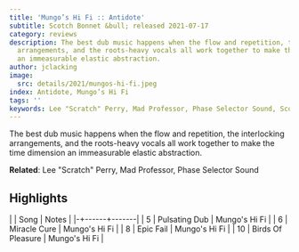 ```yaml
---
title: 'Mungo’s Hi Fi :: Antidote'
subtitle: Scotch Bonnet &bull; released 2021-07-17
category: reviews
description: The best dub music happens when the flow and repetition, the interlocking
  arrangements, and the roots-heavy vocals all work together to make the time dimension
  an immeasurable elastic abstraction.
author: jclacking
image:
  src: details/2021/mungos-hi-fi.jpeg
index: Antidote, Mungo’s Hi Fi
tags: ''
keywords: Lee "Scratch" Perry, Mad Professor, Phase Selector Sound, Scotch Bonnet
---
```

The best dub music happens when the flow and repetition, the interlocking arrangements, and the roots-heavy vocals all work together to make the time dimension an immeasurable elastic abstraction.<!--more-->

**Related**: Lee "Scratch" Perry, Mad Professor, Phase Selector Sound

## Highlights

| | Song | Notes |
|-+------+-------|
| 5 | Pulsating Dub | Mungo's Hi Fi |
| 6 | Miracle Cure | Mungo's Hi Fi |
| 8 | Epic Fail | Mungo's Hi Fi |
| 10 | Birds Of Pleasure | Mungo's Hi Fi |

